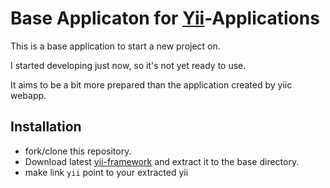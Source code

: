 Base Applicaton for [Yii](http://www.yiiframework.com/ "Yii Framework")-Applications
====================================================================================

This is a base application to start a new project on.

I started developing just now, so it's not yet ready to use.

It aims to be a bit more prepared than the application created by yiic webapp.

Installation
------------

* fork/clone this repository.
* Download latest [yii-framework](http://yii.googlecode.com/files/yii-1.1.6.r2877.tar.gz "Yii-1.1.6") and extract it to the base directory.
* make link `yii` point to your extracted yii
